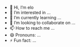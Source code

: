 - 👋 Hi, I’m elo
- 👀 I’m interested in ...
- 🌱 I’m currently learning ...
- 💞️ I’m looking to collaborate on ...
- 📫 How to reach me ...
- 😄 Pronouns: ...
- ⚡ Fun fact: ...

<!---
Elo-visual/Elo-visual is a ✨ special ✨ repository because its `README.md` (this file) appears on your GitHub profile.
You can click the Preview link to take a look at your changes.
--->
